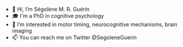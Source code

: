 - 👋 Hi, I’m Ségolène M. R. Guérin
- 🎓 I'm a PhD in cognitive psychology
- 👀 I’m interested in motor timing, neurocognitive mechanisms, brain imaging
- 📫 You can reach me on Twitter @SegoleneGuerin

<!---
segoleneguerin/segoleneguerin is a ✨ special ✨ repository because its `README.md` (this file) appears on your GitHub profile.
You can click the Preview link to take a look at your changes.
--->
